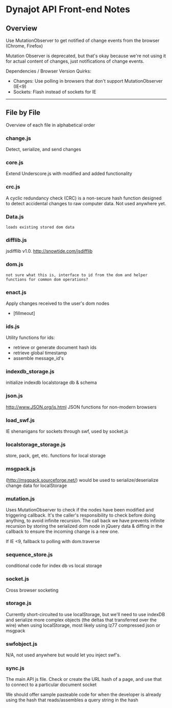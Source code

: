 # Dynajot API Front-end Notes

## Overview

Use MutationObserver to get notified of change events from the browser (Chrome, Firefox)

Mutation Observer is deprecated, but that's okay because we're not using it for actual content of changes, just notifications of change events.

Dependencies / Browser Version Quirks:

- Changes: Use polling in browsers that don't support MutationObserver (IE<9)
- Sockets: Flash instead of sockets for IE

---

## File by File
Overview of each file in alphabetical order

### change.js
Detect, serialize, and send changes

### core.js
Extend Underscore.js with modified and added functionality

### crc.js
A cyclic redundancy check (CRC) is a non-secure hash function designed to detect accidental changes to raw computer data. Not used anywhere yet.

### Data.js

    loads existing stored dom data

### difflib.js
jsdifflib v1.0. <http://snowtide.com/jsdifflib>

### dom.js

    not sure what this is, interface to id from the dom and helper functions for common dom operations?

### enact.js
Apply changes received to the user's dom nodes

- [fillmeout]

### ids.js
Utility functions for ids:

- retrieve or generate document hash ids 
- retrieve global timestamp
- assemble message_id's

### indexdb_storage.js
initialize indexdb localstorage db & schema

### json.js
<http://www.JSON.org/js.html> JSON functions for non-modern browsers

### load_swf.js
IE shenanigans for sockets through swf, used by socket.js

### localstorage_storage.js
store, pack, get, etc. functions for local storage

### msgpack.js
(<http://msgpack.sourceforge.net/>) would be used to serialize/deserialize change data for localStorage

### mutation.js
Uses MutationObserver to check if the nodes have been modified and triggering callback.  It's the caller's responsibility to check before doing anything, to avoid infinite recursion. The call back we have prevents infinite recursion by storing the serialized dom node in jQuery data & diffing in the callback to ensure the incoming change is a new one.

If IE <9, fallback to polling with dom.traverse

### sequence_store.js
conditional code for index db vs local storage

### socket.js
Cross browser socketing

### storage.js
Currently short-circuited to use localStorage, but we'll need to use indexDB and serialize more complex objects (the deltas that transferred over the wire) when using localStorage, most likely using lz77 compressed json or msgpack

### swfobject.js
N/A, not used anywhere but would let you inject swf's.

### sync.js
The main API js file. Check or create the URL hash of a page, and use that to connect to a particular document socket
    
We should offer sample pasteable code for when the developer is already using the hash that reads/assembles a query string in the hash

    
